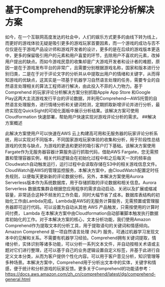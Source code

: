 # 基于Comprehend的玩家评论分析解决方案

如今，在一个互联网高度发达的社会中，人们的娱乐方式更多的由线下转为线上，而更好的游戏体验无疑是吸引更多的游戏玩家首要因素，而一个游戏的成功与否不仅仅是在于游戏产品设计师和游戏开发者的设计，更多的是在后续的游戏版本更迭中，更多的保留吸引用户的元素和用户喜爱的环节，去除用户不喜欢的元素，改掉用户提出的缺点。而如今游戏民意的收集却是广大游戏开发者和设计者的难题，原因一是在于游戏发布平台的非常广，且需要分别根据游戏名称，国家和版本进行分别归类，二是在于对于评论文字的分析并从中提取出用户的情绪和关键字，从而得知游戏的优缺点，这其实是一项基于机器学习自然语言处理的任务，需要专业的自然语言处理相关的算法工程师进行解决，由此投入不菲的人力物力。基于Comprehend 的玩家评论分析解决方案分别抓取Apple App Store 和Google Play这两大主流游戏发行平台的评论数据，并利用Comprehend—AWS托管的自然语言处理服务，进行情绪分析和关键词检测，定期抓取新增评论并进行分析，最终实现在QuickSight的可视化面板中展示分析结果。该解决方案可使用Cloudformation 快速部署，帮助用户快速实现对游戏评论分析的需求。
##解决方案概述

此解决方案使用户可以快速在AWS 云上构建高可用和无服务器的玩家评论分析系统，用以实现对不同版本，不同国家游戏玩家体验的收集和分析，用于阶段性总结游戏的优势与缺点，为游戏的更迭和更好的吸引客户打下基础。该解决方案使用Fargate作为无服务器容器计算服务运行抓取代码，借助AWS Fargate，您无需预置和管理容器实例，相关代码逻辑会在初始化过程中和之后每天一次的频率由Cloudwatch自动触发运行，运行过程中会读取存储在S3中的相关游戏信息文件。CloudWatch是AWS的管理监控服务，本解决方案中，由CloudWatch配置定时任务规则，以便每天更新新的评论数据分析。另外，本解决方案使用Aurora Serverless版本作为系统数据库，用于存储抓取的评论数据和相关信息。Aurora Serverless 数据库集群会根据您应用程序的需求自动启动、关闭以及扩展或缩减容量，非常适合这种不频发的工作负载，同时大幅节省了成本。数据库表结构的初始化工作由Lambda完成。Lambda是AWS的无服务计算服务，无需预置或管理服务器即可运行代码。可以设置为自动从其他 AWS 产品触发，只需按使用的计算时间付费， Lambda 在本解决方案中由Cloudformation自动部署脚本触发执行数据库初始化的工作。对于本解决方案的核心，文本分析功能，我们使用Amazon Comprehend作为提取文本的分析工具，用于提取语句的关键词和情感倾向。Amazon Comprehend 是一项自然语言处理 (NLP) 服务，可通过机器学习发现文本中的见解和关系。不需要有机器学习经验。Comprehend拥有关键词提取，情绪分析，实体识别等诸多功能，可以分析一系列文本文件，并自动按相关术语或主题对它们进行整理，还可以基于自己的业务逻辑设置自定义标签，并基于此进行自定义文本分类，从而为客户提供个性化内容。可以用于客户意见分析，知识管理等多种场景。本解决方案中，Comprehend用于分析出文本中的实体，关键字和情感，便于统计和分析游戏的玩家反馈。更多关于Comprehend的功能请参考：https://docs.aws.amazon.com/zh_cn/comprehend/latest/dg/comprehend-general.html


 

